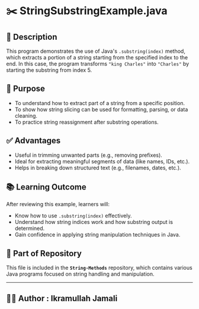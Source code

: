 # ✂️ StringSubstringExample.java

## 📄 Description

This program demonstrates the use of Java's `.substring(index)` method, which extracts a portion of a string starting from the specified index to the end. 
In this case, the program transforms `"king Charles"` into `"Charles"` by starting the substring from index 5.

## 🎯 Purpose

- To understand how to extract part of a string from a specific position.
- To show how string slicing can be used for formatting, parsing, or data cleaning.
- To practice string reassignment after substring operations.

## ✅ Advantages

- Useful in trimming unwanted parts (e.g., removing prefixes).
- Ideal for extracting meaningful segments of data (like names, IDs, etc.).
- Helps in breaking down structured text (e.g., filenames, dates, etc.).

## 📚 Learning Outcome

After reviewing this example, learners will:
- Know how to use `.substring(index)` effectively.
- Understand how string indices work and how substring output is determined.
- Gain confidence in applying string manipulation techniques in Java.

## 📂 Part of Repository

This file is included in the **`String-Methods`** repository, which contains various Java programs focused on string handling and manipulation.

---

## 👨‍💻 Author : Ikramullah Jamali
